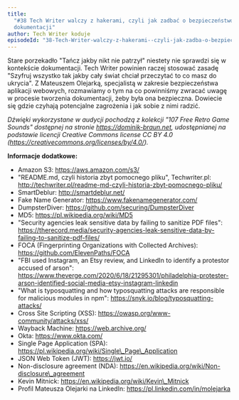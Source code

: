 ```yaml
---
title:
  "#38 Tech Writer walczy z hakerami, czyli jak zadbać o bezpieczeństwo
  dokumentacji"
author: Tech Writer koduje
episodeId: "38-Tech-Writer-walczy-z-hakerami--czyli-jak-zadba-o-bezpieczestwo-dokumentacji-e1cbmce"
---
```


Stare porzekadło "Tańcz jakby nikt nie patrzył" niestety nie sprawdzi się w
kontekście dokumentacji. Tech Writer powinien raczej stosować zasadę "Szyfruj
wszystko tak jakby cały świat chciał przeczytać to co masz do ukrycia". Z
Mateuszem Olejarką, specjalistą w zakresie bezpieczeństwa aplikacji webowych,
rozmawiamy o tym na co powinniśmy zwracać uwagę w procesie tworzenia
dokumentacji, żeby była ona bezpieczna. Dowiecie się gdzie czyhają potencjalne
zagrożenia i jak sobie z nimi radzić.

_Dźwięki wykorzystane w audycji pochodzą z kolekcji "107 Free Retro Game Sounds"
dostępnej na stronie https://dominik-braun.net, udostępnianej na podstawie
licencji Creative Commons license CC BY 4.0
(https://creativecommons.org/licenses/by/4.0/)._

**Informacje dodatkowe:**

- Amazon S3: https://aws.amazon.com/s3/
- "README.md, czyli historia zbyt pomocnego pliku", Techwriter.pl:
  http://techwriter.pl/readme-md-czyli-historia-zbyt-pomocnego-pliku/
- SmartDeblur: http://smartdeblur.net/
- Fake Name Generator: https://www.fakenamegenerator.com/
- DumpsterDiver: https://github.com/securing/DumpsterDiver
- MD5: https://pl.wikipedia.org/wiki/MD5
- "Security agencies leak sensitive data by failing to sanitize PDF files":
  https://therecord.media/security-agencies-leak-sensitive-data-by-failing-to-sanitize-pdf-files/
- FOCA (Fingerprinting Organizations with Collected Archives):
  https://github.com/ElevenPaths/FOCA
- "FBI used Instagram, an Etsy review, and LinkedIn to identify a protestor
  accused of arson":
  https://www.theverge.com/2020/6/18/21295301/philadelphia-protester-arson-identified-social-media-etsy-instagram-linkedin
- "What is typosquatting and how typosquatting attacks are responsible for
  malicious modules in npm": https://snyk.io/blog/typosquatting-attacks/
- Cross Site Scripting (XSS): https://owasp.org/www-community/attacks/xss/
- Wayback Machine: https://web.archive.org/
- Okta: https://www.okta.com/
- Single Page Application (SPA):
  https://pl.wikipedia.org/wiki/Single\_Page\_Application
- JSON Web Token (JWT): https://jwt.io/
- Non-disclosure agreement (NDA):
  https://en.wikipedia.org/wiki/Non-disclosure\_agreement
- Kevin Mitnick: https://en.wikipedia.org/wiki/Kevin\_Mitnick
- Profil Mateusza Olejarki na LinkedIn: https://pl.linkedin.com/in/molejarka

